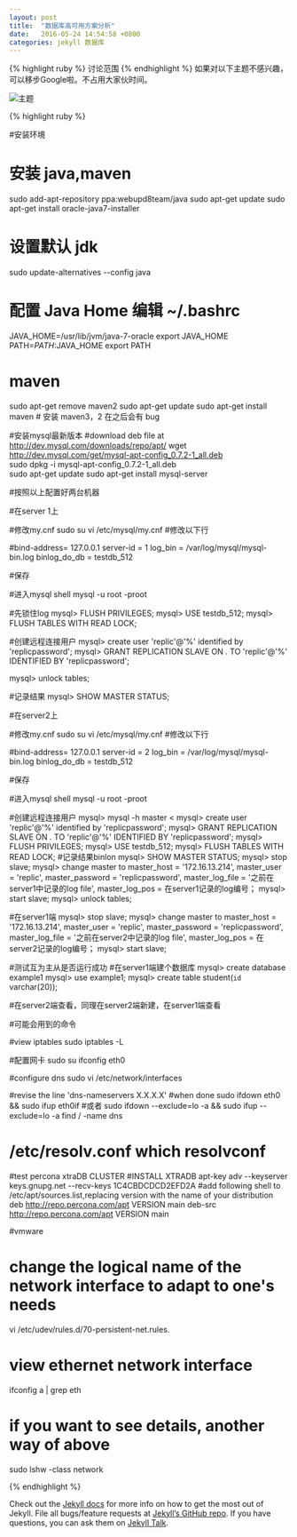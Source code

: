 ```yaml
---
layout: post
title:  "数据库高可用方案分析"
date:   2016-05-24 14:54:58 +0800
categories: jekyll 数据库
---
```


{% highlight ruby %}
讨论范围
{% endhighlight %}
如果对以下主题不感兴趣，可以移步Google啦。不占用大家伙时间。

![主题]({{site.url}}/image/db1theme.png)

{% highlight ruby %}


#安装环境


# 安装 java,maven
sudo add-apt-repository ppa:webupd8team/java
sudo apt-get update
sudo apt-get install oracle-java7-installer

# 设置默认 jdk
sudo update-alternatives --config java

# 配置 Java Home 编辑 ~/.bashrc
JAVA_HOME=/usr/lib/jvm/java-7-oracle
export JAVA_HOME
PATH=$PATH:$JAVA_HOME
export PATH

# maven
sudo apt-get remove maven2
sudo apt-get update
sudo apt-get install maven # 安装 maven3，2 在之后会有 bug

#安装mysql最新版本
#download deb file at http://dev.mysql.com/downloads/repo/apt/
wget http://dev.mysql.com/get/mysql-apt-config_0.7.2-1_all.deb  
sudo dpkg -i mysql-apt-config_0.7.2-1_all.deb  
sudo apt-get update
sudo apt-get install mysql-server

#按照以上配置好两台机器

#在server 1上

#修改my.cnf
sudo su
vi /etc/mysql/my.cnf
#修改以下行

#bind-address= 127.0.0.1
server-id               = 1
log_bin                 = /var/log/mysql/mysql-bin.log
binlog_do_db            = testdb_512

#保存

#进入mysql shell
mysql -u root -proot

#先锁住log
mysql>   FLUSH PRIVILEGES;
mysql>  USE testdb_512;
mysql>  FLUSH TABLES WITH READ LOCK;

#创建远程连接用户
mysql>  create user 'replic'@'%' identified by 'replicpassword';
mysql>  GRANT REPLICATION SLAVE ON *.* TO 'replic'@'%' IDENTIFIED BY 'replicpassword';

mysql> unlock tables;

#记录结果
mysql>  SHOW MASTER STATUS;

#在server2上

#修改my.cnf
sudo su
vi /etc/mysql/my.cnf
#修改以下行

#bind-address= 127.0.0.1
server-id               = 2
log_bin                 = /var/log/mysql/mysql-bin.log
binlog_do_db            = testdb_512

#保存

#进入mysql shell
mysql -u root -proot

#创建远程连接用户
mysql> mysql -h master <
mysql>  create user 'replic'@'%' identified by 'replicpassword';
mysql>  GRANT REPLICATION SLAVE ON *.* TO 'replic'@'%' IDENTIFIED BY 'replicpassword';
mysql>   FLUSH PRIVILEGES;
mysql>  USE testdb_512;
mysql>  FLUSH TABLES WITH READ LOCK;
#记录结果binlon
mysql>  SHOW MASTER STATUS;
mysql> stop slave;
mysql> change master to master_host = '172.16.13.214', master_user = 'replic', master_password = 'replicpassword', master_log_file = '之前在server1中记录的log file', master_log_pos = 在server1记录的log编号；
mysql> start slave;
mysql> unlock tables;

#在server1端
mysql> stop slave;
mysql> change master to master_host = '172.16.13.214', master_user = 'replic', master_password = 'replicpassword', master_log_file = '之前在server2中记录的log file', master_log_pos = 在server2记录的log编号；
mysql> start slave;

#测试互为主从是否运行成功
#在server1端建个数据库
mysql> create database example1 
mysql> use example1;
mysql> create table student(`id` varchar(20));

#在server2端查看，同理在server2端新建，在server1端查看




#可能会用到的命令

#view iptables
sudo iptables -L

#配置网卡
sudo su
ifconfig eth0

#configure dns
sudo vi /etc/network/interfaces

#revise the line 'dns-nameservers X.X.X.X'
#when done
sudo ifdown eth0 && sudo ifup eth0if
#或者
sudo ifdown --exclude=lo -a && sudo ifup --exclude=lo -a
find / -name dns
# /etc/resolv.conf which resolvconf


#test percona xtraDB CLUSTER
#INSTALL XTRADB
apt-key adv --keyserver keys.gnupg.net --recv-keys 1C4CBDCDCD2EFD2A
#add following shell to /etc/apt/sources.list,replacing version with the name of your distribution
deb http://repo.percona.com/apt VERSION main
deb-src http://repo.percona.com/apt VERSION main


#vmware
# change the logical name of the network interface to adapt to one's needs
vi /etc/udev/rules.d/70-persistent-net.rules.
# view ethernet network interface
ifconfig a | grep eth
# if you want to see details, another way of above
sudo lshw -class network

{% endhighlight %}


Check out the [Jekyll docs][jekyll-docs] for more info on how to get the most out of Jekyll. File all bugs/feature requests at [Jekyll’s GitHub repo][jekyll-gh]. If you have questions, you can ask them on [Jekyll Talk][jekyll-talk].

[jekyll-docs]: http://jekyllrb.com/docs/home
[jekyll-gh]:   https://github.com/jekyll/jekyll
[jekyll-talk]: https://talk.jekyllrb.com/
